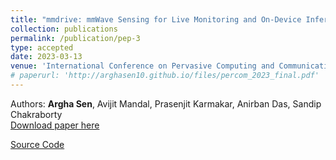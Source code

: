 ```yaml
---
title: "mmdrive: mmWave Sensing for Live Monitoring and On-Device Inference of Dangerous Driving"
collection: publications
permalink: /publication/pep-3
type: accepted
date: 2023-03-13
venue: 'International Conference on Pervasive Computing and Communications (PerCom 2023)'
# paperurl: 'http://arghasen10.github.io/files/percom_2023_final.pdf'
---
```


Authors: <b>Argha Sen</b>, Avijit Mandal, Prasenjit Karmakar, Anirban Das, Sandip Chakraborty<br>
[Download paper here](http://arghasen10.github.io/files/percom_2023_final.pdf)


[Source Code](https://github.com/arghasen10/mmdrive.git)